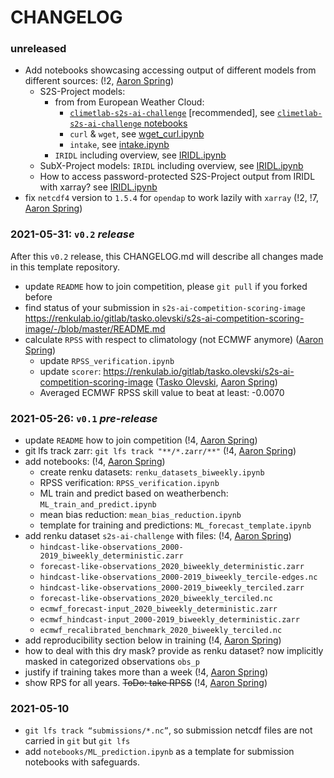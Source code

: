 # CHANGELOG

### unreleased

- Add notebooks showcasing accessing output of different models from different sources: (!2, [Aaron Spring](https://renkulab.io/gitlab/aaron.spring))
    - S2S-Project models:
        - from from European Weather Cloud:
            - [`climetlab-s2s-ai-challenge`](https://github.com/ecmwf-lab/climetlab-s2s-ai-challenge/) [recommended], see [`climetlab-s2s-ai-challenge` notebooks](https://github.com/ecmwf-lab/climetlab-s2s-ai-challenge/tree/main/notebooks)
            - `curl` & `wget`, see [wget_curl.ipynb](https://renkulab.io/gitlab/aaron.spring/s2s-ai-challenge-template/-/blob/master/notebooks/data_access/wget_curl.ipynb)
            - `intake`, see [intake.ipynb](https://renkulab.io/gitlab/aaron.spring/s2s-ai-challenge-template/-/blob/master/notebooks/data_access/intake.ipynb)
        - `IRIDL` including overview, see [IRIDL.ipynb](https://renkulab.io/gitlab/aaron.spring/s2s-ai-challenge-template/-/blob/master/notebooks/data_access/IRIDL.ipynb)
    - SubX-Project models: `IRIDL` including overview, see [IRIDL.ipynb](https://renkulab.io/gitlab/aaron.spring/s2s-ai-challenge-template/-/blob/master/notebooks/data_access/IRIDL.ipynb)
    - How to access password-protected S2S-Project output from IRIDL with xarray? see [IRIDL.ipynb](https://renkulab.io/gitlab/aaron.spring/s2s-ai-challenge-template/-/blob/master/notebooks/data_access/IRIDL.ipynb)
- fix `netcdf4` version to `1.5.4` for `opendap` to work lazily with `xarray` (!2, !7, [Aaron Spring](https://renkulab.io/gitlab/aaron.spring))


### 2021-05-31: `v0.2` *release*

After this `v0.2` release, this CHANGELOG.md will describe all changes made in this template repository.

- update `README` how to join competition, please `git pull` if you forked before
- find status of your submission in `s2s-ai-competition-scoring-image` https://renkulab.io/gitlab/tasko.olevski/s2s-ai-competition-scoring-image/-/blob/master/README.md 
- calculate `RPSS` with respect to climatology (not ECMWF anymore) ([Aaron Spring](https://renkulab.io/gitlab/aaron.spring))
    - update `RPSS_verification.ipynb`
    - update `scorer`: https://renkulab.io/gitlab/tasko.olevski/s2s-ai-competition-scoring-image ([Tasko Olevski](https://renkulab.io/gitlab/tasko.olevski), [Aaron Spring](https://renkulab.io/gitlab/aaron.spring))
    - Averaged ECMWF RPSS skill value to beat at least: -0.0070


### 2021-05-26: `v0.1` *pre-release*

- update `README` how to join competition (!4, [Aaron Spring](https://renkulab.io/gitlab/aaron.spring))
- git lfs track zarr: `git lfs track "**/*.zarr/**"` (!4, [Aaron Spring](https://renkulab.io/gitlab/aaron.spring))
- add notebooks: (!4, [Aaron Spring](https://renkulab.io/gitlab/aaron.spring))
    - create renku datasets: `renku_datasets_biweekly.ipynb`
    - RPSS verification: `RPSS_verification.ipynb`
    - ML train and predict based on weatherbench: `ML_train_and_predict.ipynb`
    - mean bias reduction: `mean_bias_reduction.ipynb`
    - template for training and predictions: `ML_forecast_template.ipynb`
- add renku dataset `s2s-ai-challenge` with files: (!4, [Aaron Spring](https://renkulab.io/gitlab/aaron.spring))
    - `hindcast-like-observations_2000-2019_biweekly_deterministic.zarr`
    - `forecast-like-observations_2020_biweekly_deterministic.zarr`
    - `hindcast-like-observations_2000-2019_biweekly_tercile-edges.nc`
    - `hindcast-like-observations_2000-2019_biweekly_terciled.zarr`
    - `forecast-like-observations_2020_biweekly_terciled.nc`
    - `ecmwf_forecast-input_2020_biweekly_deterministic.zarr`
    - `ecmwf_hindcast-input_2000-2019_biweekly_deterministic.zarr`
    - `ecmwf_recalibrated_benchmark_2020_biweekly_terciled.nc`
- add reproducibility section below in training (!4, [Aaron Spring](https://renkulab.io/gitlab/aaron.spring))
- how to deal with this dry mask? provide as renku dataset? now implicitly masked in categorized observations `obs_p`
- justify if training takes more than a week (!4, [Aaron Spring](https://renkulab.io/gitlab/aaron.spring))
- show RPS for all years. ~~ToDo: take RPSS~~ (!4, [Aaron Spring](https://renkulab.io/gitlab/aaron.spring))



### 2021-05-10

- `git lfs track “submissions/*.nc”`, so submission netcdf files are not carried in `git` but `git lfs`
- add `notebooks/ML_prediction.ipynb` as a template for submission notebooks with safeguards.
